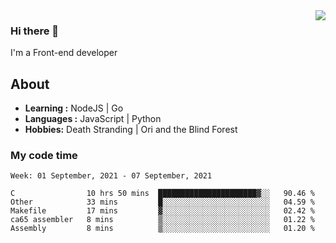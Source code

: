 <img align='right' src="https://github-readme-stats.vercel.app/api?username=strugglebak&show_icons=true">

### Hi there 👋

I'm a Front-end developer

## About

-  **Learning :** NodeJS | Go
-  **Languages :** JavaScript | Python
-  **Hobbies:** Death Stranding | Ori and the Blind Forest

### My code time

<!--START_SECTION:waka-->
```text
Week: 01 September, 2021 - 07 September, 2021

C                10 hrs 50 mins  ██████████████████████▓░░   90.46 % 
Other            33 mins         █░░░░░░░░░░░░░░░░░░░░░░░░   04.59 % 
Makefile         17 mins         ▓░░░░░░░░░░░░░░░░░░░░░░░░   02.42 % 
ca65 assembler   8 mins          ▒░░░░░░░░░░░░░░░░░░░░░░░░   01.22 % 
Assembly         8 mins          ▒░░░░░░░░░░░░░░░░░░░░░░░░   01.20 % 
```
<!--END_SECTION:waka-->
